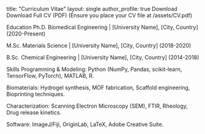 title: "Curriculum Vitae" layout: single author_profile: true
Download
<i class="fas fa-file-pdf"></i> Download Full CV (PDF)
(Ensure you place your CV file at /assets/CV.pdf)

Education
Ph.D. Biomedical Engineering | [University Name], [City, Country] (2020-Present)

M.Sc. Materials Science | [University Name], [City, Country] (2018-2020)

B.Sc. Chemical Engineering | [University Name], [City, Country] (2014-2018)

Skills
Programming & Modeling: Python (NumPy, Pandas, scikit-learn, TensorFlow, PyTorch), MATLAB, R.

Biomaterials: Hydrogel synthesis, MOF fabrication, Scaffold engineering, Bioprinting techniques.

Characterization: Scanning Electron Microscopy (SEM), FTIR, Rheology, Drug release kinetics.

Software: ImageJ/Fiji, OriginLab, LaTeX, Adobe Creative Suite.
